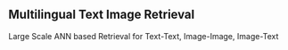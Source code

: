 ## Multilingual Text Image Retrieval
Large Scale ANN based Retrieval for Text-Text, Image-Image, Image-Text 
